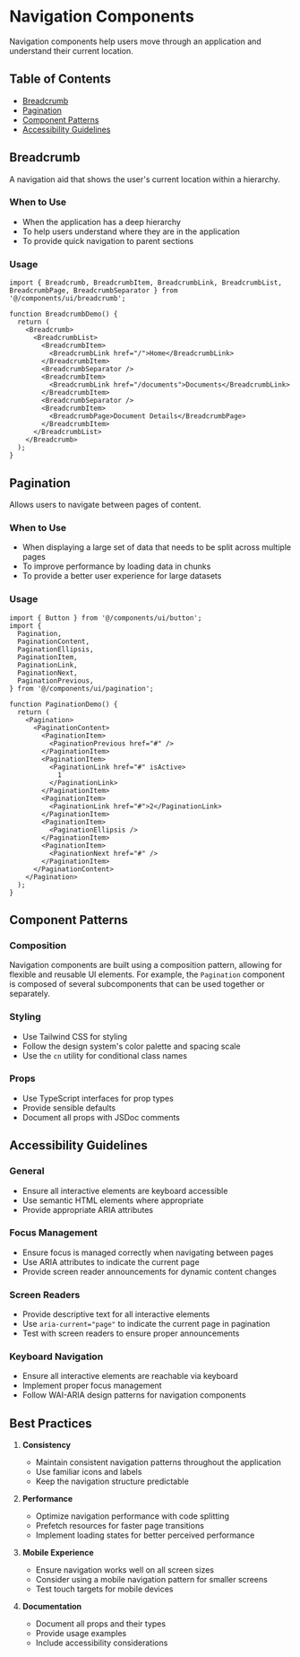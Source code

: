 # Navigation Components

Navigation components help users move through an application and understand their current location.

## Table of Contents

- [Breadcrumb](#breadcrumb)
- [Pagination](#pagination)
- [Component Patterns](#component-patterns)
- [Accessibility Guidelines](#accessibility-guidelines)

## Breadcrumb

A navigation aid that shows the user's current location within a hierarchy.

### When to Use
- When the application has a deep hierarchy
- To help users understand where they are in the application
- To provide quick navigation to parent sections

### Usage

```tsx
import { Breadcrumb, BreadcrumbItem, BreadcrumbLink, BreadcrumbList, BreadcrumbPage, BreadcrumbSeparator } from '@/components/ui/breadcrumb';

function BreadcrumbDemo() {
  return (
    <Breadcrumb>
      <BreadcrumbList>
        <BreadcrumbItem>
          <BreadcrumbLink href="/">Home</BreadcrumbLink>
        </BreadcrumbItem>
        <BreadcrumbSeparator />
        <BreadcrumbItem>
          <BreadcrumbLink href="/documents">Documents</BreadcrumbLink>
        </BreadcrumbItem>
        <BreadcrumbSeparator />
        <BreadcrumbItem>
          <BreadcrumbPage>Document Details</BreadcrumbPage>
        </BreadcrumbItem>
      </BreadcrumbList>
    </Breadcrumb>
  );
}
```

## Pagination

Allows users to navigate between pages of content.

### When to Use
- When displaying a large set of data that needs to be split across multiple pages
- To improve performance by loading data in chunks
- To provide a better user experience for large datasets

### Usage

```tsx
import { Button } from '@/components/ui/button';
import {
  Pagination,
  PaginationContent,
  PaginationEllipsis,
  PaginationItem,
  PaginationLink,
  PaginationNext,
  PaginationPrevious,
} from '@/components/ui/pagination';

function PaginationDemo() {
  return (
    <Pagination>
      <PaginationContent>
        <PaginationItem>
          <PaginationPrevious href="#" />
        </PaginationItem>
        <PaginationItem>
          <PaginationLink href="#" isActive>
            1
          </PaginationLink>
        </PaginationItem>
        <PaginationItem>
          <PaginationLink href="#">2</PaginationLink>
        </PaginationItem>
        <PaginationItem>
          <PaginationEllipsis />
        </PaginationItem>
        <PaginationItem>
          <PaginationNext href="#" />
        </PaginationItem>
      </PaginationContent>
    </Pagination>
  );
}
```

## Component Patterns

### Composition
Navigation components are built using a composition pattern, allowing for flexible and reusable UI elements. For example, the `Pagination` component is composed of several subcomponents that can be used together or separately.

### Styling
- Use Tailwind CSS for styling
- Follow the design system's color palette and spacing scale
- Use the `cn` utility for conditional class names

### Props
- Use TypeScript interfaces for prop types
- Provide sensible defaults
- Document all props with JSDoc comments

## Accessibility Guidelines

### General
- Ensure all interactive elements are keyboard accessible
- Use semantic HTML elements where appropriate
- Provide appropriate ARIA attributes

### Focus Management
- Ensure focus is managed correctly when navigating between pages
- Use ARIA attributes to indicate the current page
- Provide screen reader announcements for dynamic content changes

### Screen Readers
- Provide descriptive text for all interactive elements
- Use `aria-current="page"` to indicate the current page in pagination
- Test with screen readers to ensure proper announcements

### Keyboard Navigation
- Ensure all interactive elements are reachable via keyboard
- Implement proper focus management
- Follow WAI-ARIA design patterns for navigation components

## Best Practices

1. **Consistency**
   - Maintain consistent navigation patterns throughout the application
   - Use familiar icons and labels
   - Keep the navigation structure predictable

2. **Performance**
   - Optimize navigation performance with code splitting
   - Prefetch resources for faster page transitions
   - Implement loading states for better perceived performance

3. **Mobile Experience**
   - Ensure navigation works well on all screen sizes
   - Consider using a mobile navigation pattern for smaller screens
   - Test touch targets for mobile devices

4. **Documentation**
   - Document all props and their types
   - Provide usage examples
   - Include accessibility considerations
